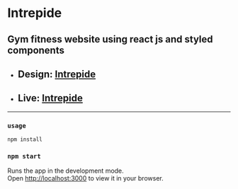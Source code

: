 # Intrepide

## Gym fitness website using react js and styled components

- ## Design: [Intrepide](https://www.figma.com/file/cWhpA7Pyx2Ytrb4EFP1CFF/Intrepide?node-id=0%3A1)
- ## Live: [Intrepide](https://intrepide.netlify.app/)

---

### `usage`

```npm
npm install
```

### `npm start`

Runs the app in the development mode.\
Open [http://localhost:3000](http://localhost:3000) to view it in your browser.
